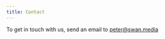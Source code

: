 ```yaml
---
title: Contact
---
```


To get in touch with us, send an email to [peter@swan.media](mailto:peter@swan.media)
